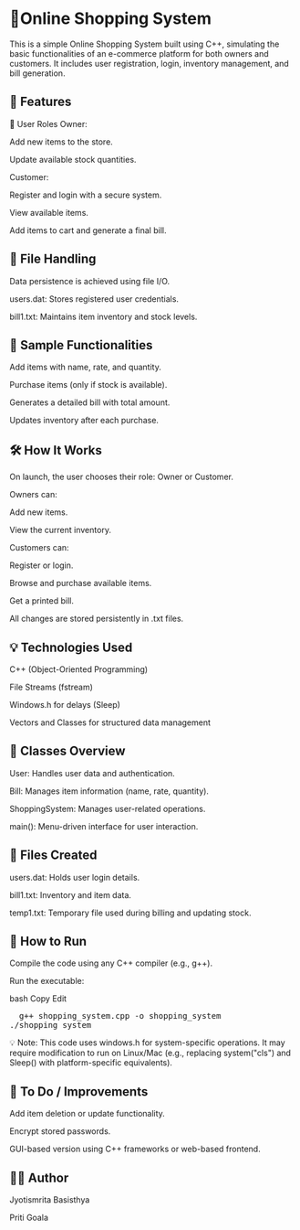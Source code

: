 #  🛒Online Shopping System

This is a simple Online Shopping System built using C++, simulating the basic functionalities of an e-commerce platform for both owners and customers. It includes user registration, login, inventory management, and bill generation.

## 📌 Features
👤 User Roles
Owner:

Add new items to the store.

Update available stock quantities.

Customer:

Register and login with a secure system.

View available items.

Add items to cart and generate a final bill.

## 📂 File Handling
Data persistence is achieved using file I/O.

users.dat: Stores registered user credentials.

bill1.txt: Maintains item inventory and stock levels.

## 💾 Sample Functionalities
Add items with name, rate, and quantity.

Purchase items (only if stock is available).

Generates a detailed bill with total amount.

Updates inventory after each purchase.

## 🛠️ How It Works
On launch, the user chooses their role: Owner or Customer.

Owners can:

Add new items.

View the current inventory.

Customers can:

Register or login.

Browse and purchase available items.

Get a printed bill.

All changes are stored persistently in .txt files.

## 💡 Technologies Used
C++ (Object-Oriented Programming)

File Streams (fstream)

Windows.h for delays (Sleep)

Vectors and Classes for structured data management

## 🔐 Classes Overview
User: Handles user data and authentication.

Bill: Manages item information (name, rate, quantity).

ShoppingSystem: Manages user-related operations.

main(): Menu-driven interface for user interaction.

## 📁 Files Created
users.dat: Holds user login details.

bill1.txt: Inventory and item data.

temp1.txt: Temporary file used during billing and updating stock.

## 🚀 How to Run
Compile the code using any C++ compiler (e.g., g++).

Run the executable:

bash
Copy
Edit
 <pre>  g++ shopping_system.cpp -o shopping_system
./shopping_system  </pre>

💡 Note: This code uses windows.h for system-specific operations. It may require modification to run on Linux/Mac (e.g., replacing system("cls") and Sleep() with platform-specific equivalents).


## 📌 To Do / Improvements
Add item deletion or update functionality.

Encrypt stored passwords.

GUI-based version using C++ frameworks or web-based frontend.

## 🧑‍💻 Author
Jyotismrita Basisthya

Priti Goala


